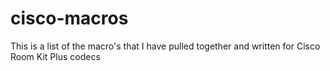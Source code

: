 # cisco-macros
This is a list of the macro's that I have pulled together and written for Cisco Room Kit Plus codecs
